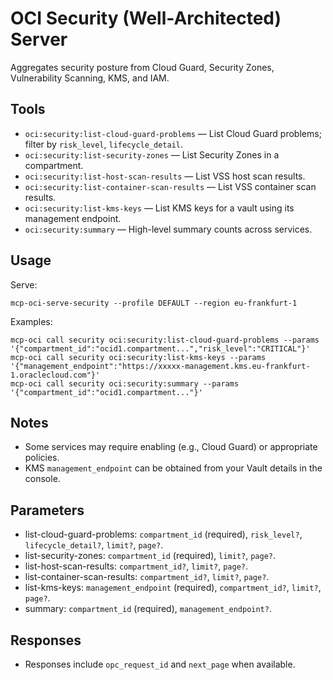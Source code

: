 # OCI Security (Well-Architected) Server

Aggregates security posture from Cloud Guard, Security Zones, Vulnerability Scanning, KMS, and IAM.

## Tools
- `oci:security:list-cloud-guard-problems` — List Cloud Guard problems; filter by `risk_level`, `lifecycle_detail`.
- `oci:security:list-security-zones` — List Security Zones in a compartment.
- `oci:security:list-host-scan-results` — List VSS host scan results.
- `oci:security:list-container-scan-results` — List VSS container scan results.
- `oci:security:list-kms-keys` — List KMS keys for a vault using its management endpoint.
- `oci:security:summary` — High-level summary counts across services.

## Usage
Serve:
```
mcp-oci-serve-security --profile DEFAULT --region eu-frankfurt-1
```
Examples:
```
mcp-oci call security oci:security:list-cloud-guard-problems --params '{"compartment_id":"ocid1.compartment...","risk_level":"CRITICAL"}'
mcp-oci call security oci:security:list-kms-keys --params '{"management_endpoint":"https://xxxxx-management.kms.eu-frankfurt-1.oraclecloud.com"}'
mcp-oci call security oci:security:summary --params '{"compartment_id":"ocid1.compartment..."}'
```

## Notes
- Some services may require enabling (e.g., Cloud Guard) or appropriate policies.
- KMS `management_endpoint` can be obtained from your Vault details in the console.

## Parameters
- list-cloud-guard-problems: `compartment_id` (required), `risk_level?`, `lifecycle_detail?`, `limit?`, `page?`.
- list-security-zones: `compartment_id` (required), `limit?`, `page?`.
- list-host-scan-results: `compartment_id?`, `limit?`, `page?`.
- list-container-scan-results: `compartment_id?`, `limit?`, `page?`.
- list-kms-keys: `management_endpoint` (required), `compartment_id?`, `limit?`, `page?`.
- summary: `compartment_id` (required), `management_endpoint?`.

## Responses
- Responses include `opc_request_id` and `next_page` when available.
